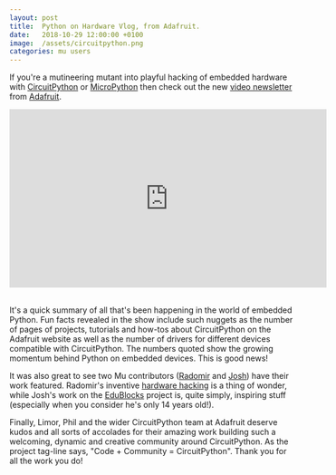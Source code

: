 ```yaml
---
layout: post
title:  Python on Hardware Vlog, from Adafruit.  
date:   2018-10-29 12:00:00 +0100
image:  /assets/circuitpython.png
categories: mu users 
---
```


If you're a mutineering mutant into playful hacking of embedded hardware with
[CircuitPython](https://learn.adafruit.com/welcome-to-circuitpython/what-is-circuitpython) or [MicroPython](https://micropython.org/)
then check out the new [video newsletter](https://blog.adafruit.com/2018/10/25/python-on-hardware-01-adafruit-adafruit-circuitpython-micropython-python-madewithmu-thepsf/)
from [Adafruit](https://adafruit.com/).

<div class="video-container">
<iframe width="560" height="315" src="https://www.youtube-nocookie.com/embed/2ySrgjGgMQY" frameborder="0" allow="autoplay; encrypted-media" allowfullscreen></iframe>
</div>
<br/>

It's a quick summary of all that's been happening in the world of embedded
Python. Fun facts revealed in the show include such nuggets as the number of
pages of projects, tutorials and how-tos about CircuitPython on the Adafruit
website as well as the number of drivers for different devices compatible with
CircuitPython. The numbers quoted show the growing momentum behind Python on
embedded devices. This is good news!

It was also great to see two Mu contributors
([Radomir](https://twitter.com/deshipu) and
[Josh](https://twitter.com/all_about_code)) have their work featured. Radomir's
inventive [hardware hacking](https://www.tindie.com/stores/deshipu/) is a thing
of wonder, while Josh's work on the [EduBlocks](https://edublocks.org/) project
is, quite simply, inspiring stuff (especially when you consider he's only 14
years old!).

Finally, Limor, Phil and the wider CircuitPython team at Adafruit deserve kudos
and all sorts of accolades for their amazing work building such a welcoming,
dynamic and creative community around CircuitPython. As the project tag-line
says, "Code + Community = CircuitPython". Thank you for all the work you do!
